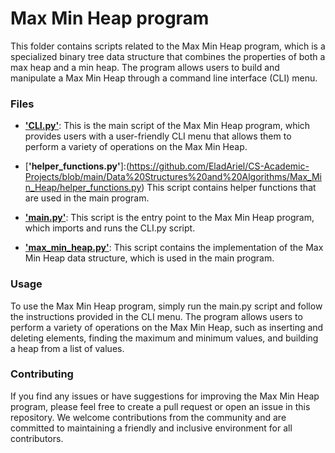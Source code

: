 # Max Min Heap program
This folder contains scripts related to the Max Min Heap program, which is a specialized binary tree data structure that combines the properties of both a max heap and a min heap. The program allows users to build and manipulate a Max Min Heap through a command line interface (CLI) menu.

### Files
* [**'CLI.py'**](https://github.com/EladAriel/CS-Academic-Projects/blob/main/Data%20Structures%20and%20Algorithms/Max_Min_Heap/CLI.py): This is the main script of the Max Min Heap program, which provides users with a user-friendly CLI menu that allows them to perform a variety of operations on the Max Min Heap.

* [**'helper_functions.py'**]:(https://github.com/EladAriel/CS-Academic-Projects/blob/main/Data%20Structures%20and%20Algorithms/Max_Min_Heap/helper_functions.py) This script contains helper functions that are used in the main program.

* [**'main.py'**](https://github.com/EladAriel/CS-Academic-Projects/blob/main/Data%20Structures%20and%20Algorithms/Max_Min_Heap/main.py): This script is the entry point to the Max Min Heap program, which imports and runs the CLI.py script.

* [**'max_min_heap.py'**](https://github.com/EladAriel/CS-Academic-Projects/blob/main/Data%20Structures%20and%20Algorithms/Max_Min_Heap/max_min_heap.py): This script contains the implementation of the Max Min Heap data structure, which is used in the main program.

### Usage
To use the Max Min Heap program, simply run the main.py script and follow the instructions provided in the CLI menu. The program allows users to perform a variety of operations on the Max Min Heap, such as inserting and deleting elements, finding the maximum and minimum values, and building a heap from a list of values.

### Contributing
If you find any issues or have suggestions for improving the Max Min Heap program, please feel free to create a pull request or open an issue in this repository. We welcome contributions from the community and are committed to maintaining a friendly and inclusive environment for all contributors.
